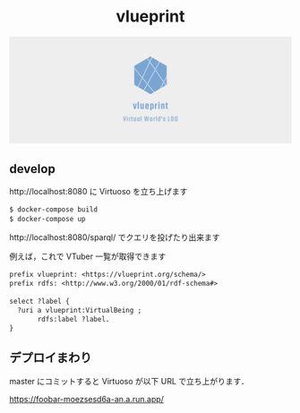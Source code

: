 <h1 align="center">vlueprint</h1>

![logo](./logos/facebook_cover_photo_2.png)

## develop

http://localhost:8080 に Virtuoso を立ち上げます

```bash
$ docker-compose build
$ docker-compose up
```

http://localhost:8080/sparql/ でクエリを投げたり出来ます

例えば，これで VTuber 一覧が取得できます

```sparql
prefix vlueprint: <https://vlueprint.org/schema/>
prefix rdfs: <http://www.w3.org/2000/01/rdf-schema#>

select ?label {
  ?uri a vlueprint:VirtualBeing ;
       rdfs:label ?label.
}
```

## デプロイまわり

master にコミットすると Virtuoso が以下 URL で立ち上がります．

https://foobar-moezsesd6a-an.a.run.app/
